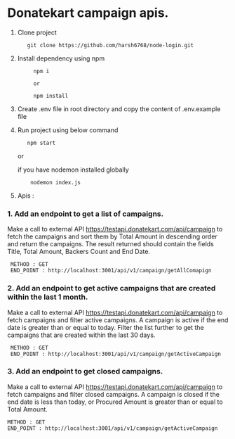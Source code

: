 # Donatekart campaign apis.


1. Clone project 

          git clone https://github.com/harsh6768/node-login.git
      
2. Install dependency using npm 

            npm i 

            or 

            npm install

     
3. Create .env file in root directory and copy the content of .env.example file

4. Run project using below command

          npm start
    
    or 
    
    if you have nodemon installed globally
    
           nodemon index.js
    
5.  Apis : 

   ### 1. Add an endpoint to get a list of campaigns.
Make a call to external API https://testapi.donatekart.com/api/campaign to fetch the
campaigns and sort them by Total Amount in descending order and return the
campaigns. The result returned should contain the fields Title, Total Amount, Backers
Count and End Date.

     METHOD : GET 
     END_POINT : http://localhost:3001/api/v1/campaign/getAllComapign
     
   ### 2. Add an endpoint to get active campaigns that are created within the last 1 month.
Make a call to external API https://testapi.donatekart.com/api/campaign to fetch
campaigns and filter active campaigns. A campaign is active if the end date is greater
than or equal to today. Filter the list further to get the campaigns that are created within
the last 30 days.

     METHOD : GET 
     END_POINT : http://localhost:3001/api/v1/campaign/getActiveCampaign
     
  ### 3. Add an endpoint to get closed campaigns.
Make a call to external API https://testapi.donatekart.com/api/campaign to fetch
campaigns and filter closed campaigns. A campaign is closed if the end date is less than
today, or Procured Amount is greater than or equal to Total Amount.

    METHOD : GET
    END_POINT : http://localhost:3001/api/v1/campaign/getActiveCampaign
    
